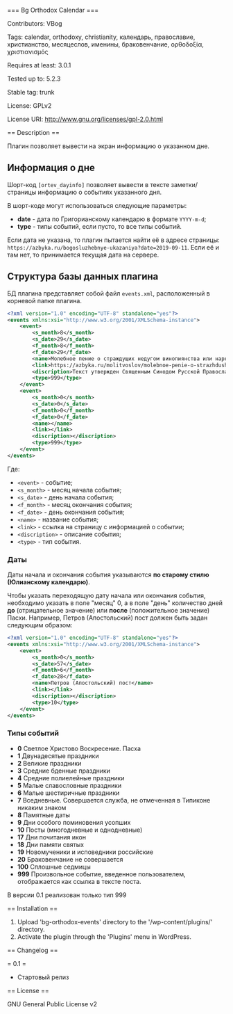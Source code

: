 ﻿=== Bg Orthodox Calendar ===

Contributors: VBog

Tags: calendar, orthodoxy, christianity, календарь, православие, христианство, месяцеслов, именины, браковенчание, ορθοδοξία, χριστιανισμός

Requires at least: 3.0.1

Tested up to: 5.2.3

Stable tag: trunk

License: GPLv2

License URI: http://www.gnu.org/licenses/gpl-2.0.html


== Description ==

Плагин позволяет вывести на экран информацию о указанном дне.
 
## Информация о дне ##

Шорт-код `[ortev_dayinfo]` позволяет вывести в тексте заметки/страницы информацию о событиях указанного дня.

В шорт-коде могут использоваться следующие параметры:

* **date** - дата по Григорианскому календарю в формате `YYYY-m-d`;
* **type** - типы событий, если пусто, то все типы событий.

Если дата не указана, то плагин пытается найти её в адресе страницы: `https://azbyka.ru/bogosluzhebnye-ukazaniya?date=2019-09-11`.
Если её и там нет, то принимается текущая дата на сервере.

## Структура базы данных плагина ##

БД плагина представляет собой файл `events.xml`, расположенный в корневой папке плагина.

```xml
<?xml version="1.0" encoding="UTF-8" standalone="yes"?>
<events xmlns:xsi="http://www.w3.org/2001/XMLSchema-instance">
	<event>
		<s_month>8</s_month>
		<s_date>29</s_date>
		<f_month>8</f_month>
		<f_date>29</f_date>
		<name>Молебное пение о страждущих недугом винопиянства или наркомании</name>
		<link>https://azbyka.ru/molitvoslov/molebnoe-penie-o-strazhdushhix-nedugom-vinopiyanstva-ili-narkomanii.html</link>
		<discription>Текст утвержден Священным Синодом Русской Православной Церкви 25 июля 2014 года (журнал № 80)</discription>
		<type>999</type>
	</event>
	<event>
		<s_month>0</s_month>
		<s_date>0</s_date>
		<f_month>0</f_month>
		<f_date>0</f_date>
		<name></name>
		<link></link>
		<discription></discription>
		<type>999</type>
	</event>
</events>
```

Где:
* `<event>` - событие;
* `<s_month>` - месяц начала события;
* `<s_date>` - день начала события;
* `<f_month>` - месяц окончания события;
* `<f_date>` - день окончания события;
* `<name>` - название события;
* `<link>` - ссылка на страницу с информацией о событии;
* `<discription>` - описание события;
* `<type>` - тип события. 

### Даты ###

Даты начала и окончания события указываются **по старому стилю (Юлианскому календарю)**. 

Чтобы указать переходящую дату начала или окончания события, необходимо указать в поле "месяц" 0, а в поле "день" количество дней **до** (отрицательное значение) или **после** (положительное значение) Пасхи.
Например, Петров (Апостольский) пост должен быть задан следующим образом:
```xml
<?xml version="1.0" encoding="UTF-8" standalone="yes"?>
<events xmlns:xsi="http://www.w3.org/2001/XMLSchema-instance">
	<event>
		<s_month>0</s_month>
		<s_date>57</s_date>
		<f_month>6</f_month>
		<f_date>28</f_date>
		<name>Петров (Апостольский) пост</name>
		<link></link>
		<discription></discription>
		<type>10</type>
	</event>
</events>
```


### Типы событий ###
* **0**		Светлое Христово Воскресение. Пасха
* **1**		Двунадесятые праздники 
* **2**		Великие праздники
* **3**		Средние бденные праздники
* **4**		Средние полиелейные праздники
* **5**		Малые славословные праздники
* **6**		Малые шестиричные праздники
* **7**		Вседневные. Cовершается служба, не отмеченная в Типиконе никаким знаком
* **8**		Памятные даты
* **9**		Дни особого поминовения усопших
* **10**	Посты (многодневные и однодневные)
* **17**	Дни почитания икон
* **18**	Дни памяти святых
* **19**	Новомученики и исповедники российские
* **20**	Браковенчание не совершается
* **100**	Сплошные седмицы
* **999**	Произвольное событие, введенное пользователем, отображается как ссылка в тексте поста.

В версии 0.1 реализован только тип 999




== Installation ==

1. Upload 'bg-orthodox-events' directory to the '/wp-content/plugins/' directory.
2. Activate the plugin through the 'Plugins' menu in WordPress.

== Changelog ==


= 0.1 =

* Стартовый релиз


== License ==

GNU General Public License v2

